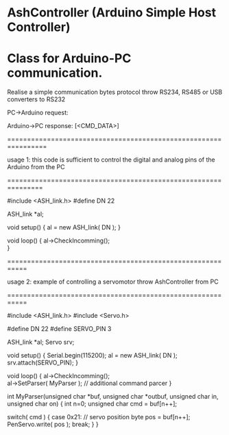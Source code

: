# AshController  (Arduino Simple Host Controller)
Class for Arduino-PC communication.
============================================================
Realise a simple communication bytes protocol throw RS234, 
RS485 or USB converters to RS232

PC->Arduino request:
<RP><CNT><DN><CMD>[<CMD_DATA>]<CS>
<RP> - prefix, everywhere ":"
<CNT> - command length - bytes count, started from <DN> to <CS>
<DN>  - device number - unic number for device on the same physical line
<CMD> - command code
  .... command data
<CS> - checsumm
  
Arduino->PC  response:
<AP><CNT><DN><CMD><STS>[<CMD_DATA>]<CS>
<RP> - prefix, everywhere "+"
<CNT> - command length - bytes count, started from <DN> to <CS>
<DN>  - device number - unic number for device on the same physical line
<CMD> - command code
<STS> - device status
  .... command data
<CS> - checsumm
  

================================================================
 
usage 1: this code is sufficient to control the digital and 
  analog pins of the Arduino from the PC

===============================================================

#include <ASH_link.h>
#define DN 22

ASH_link *al;

void setup()
{
  al = new ASH_link( DN );
}

void loop()
{
  al->CheckIncomming();  
}

===========================================================

usage 2: example of controlling a servomotor 
  throw AshController from PC 

===========================================================

#include <ASH_link.h>
#include <Servo.h>

#define DN 22
#define SERVO_PIN 3

ASH_link *al;
Servo srv;

void setup()
{
  Serial.begin(115200);
  al = new ASH_link( DN );
  srv.attach(SERVO_PIN);
}

void loop()
{
  al->CheckIncomming();  
  al->SetParser( MyParser ); // additional command parcer
}

int MyParser(unsigned char *buf, unsigned char *outbuf, unsigned char in, unsigned char on)
{
   int n=0;
   unsigned char cmd = buf[n++];
   
   switch( cmd )
   {
      case 0x21:  // servo position 
        byte pos = buf[n++];
        PenServo.write( pos );
      break;
   }
}
